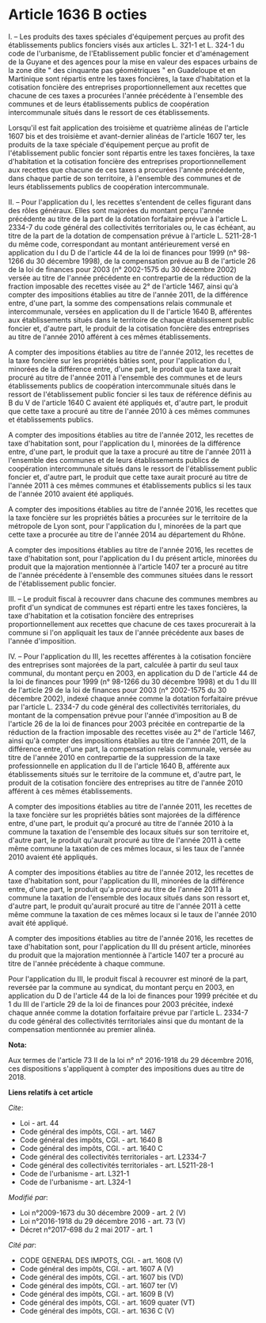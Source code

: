# Article 1636 B octies

I. – Les produits des taxes spéciales d'équipement perçues au profit des établissements publics fonciers visés aux articles
L. 321-1 et L. 324-1 du code de l'urbanisme, de l'Etablissement public foncier et d'aménagement de la Guyane et des agences
pour la mise en valeur des espaces urbains de la zone dite " des cinquante pas géométriques " en Guadeloupe et en Martinique
sont répartis entre les taxes foncières, la taxe d'habitation et la cotisation foncière des entreprises proportionnellement
aux recettes que chacune de ces taxes a procurées l'année précédente à l'ensemble des communes et de leurs établissements
publics de coopération intercommunale situés dans le ressort de ces établissements.

Lorsqu'il est fait application des troisième et quatrième alinéas de l'article 1607 bis et des troisième et avant-dernier
alinéas de l'article 1607 ter, les produits de la taxe spéciale d'équipement perçue au profit de l'établissement public
foncier sont répartis entre les taxes foncières, la taxe d'habitation et la cotisation foncière des entreprises
proportionnellement aux recettes que chacune de ces taxes a procurées l'année précédente, dans chaque partie de son
territoire, à l'ensemble des communes et de leurs établissements publics de coopération intercommunale.

II. – Pour l'application du I, les recettes s'entendent de celles figurant dans des rôles généraux. Elles sont majorées du
montant perçu l'année précédente au titre de la part de la dotation forfaitaire prévue à l'article L. 2334-7 du code général
des collectivités territoriales ou, le cas échéant, au titre de la part de la dotation de compensation prévue à l'article L.
5211-28-1 du même code, correspondant au montant antérieurement versé en application du I du D de l'article 44 de la loi de
finances pour 1999 (n° 98-1266 du 30 décembre 1998), de la compensation prévue au B de l'article 26 de la loi de finances
pour 2003 (n° 2002-1575 du 30 décembre 2002) versée au titre de l'année précédente en contrepartie de la réduction de la
fraction imposable des recettes visée au 2° de l'article 1467, ainsi qu'à compter des impositions établies au titre de
l'année 2011, de la différence entre, d'une part, la somme des compensations relais communale et intercommunale, versées en
application du II de l'article 1640 B, afférentes aux établissements situés dans le territoire de chaque établissement public
foncier et, d'autre part, le produit de la cotisation foncière des entreprises au titre de l'année 2010 afférent à ces mêmes
établissements.

A compter des impositions établies au titre de l'année 2012, les recettes de la taxe foncière sur les propriétés bâties sont,
pour l'application du I, minorées de la différence entre, d'une part, le produit que la taxe aurait procuré au titre de
l'année 2011 à l'ensemble des communes et de leurs établissements publics de coopération intercommunale situés dans le
ressort de l'établissement public foncier si les taux de référence définis au B du V de l'article 1640 C avaient été
appliqués et, d'autre part, le produit que cette taxe a procuré au titre de l'année 2010 à ces mêmes communes et
établissements publics.

A compter des impositions établies au titre de l'année 2012, les recettes de taxe d'habitation sont, pour l'application du I,
minorées de la différence entre, d'une part, le produit que la taxe a procuré au titre de l'année 2011 à l'ensemble des
communes et de leurs établissements publics de coopération intercommunale situés dans le ressort de l'établissement public
foncier et, d'autre part, le produit que cette taxe aurait procuré au titre de l'année 2011 à ces mêmes communes et
établissements publics si les taux de l'année 2010 avaient été appliqués.

A compter des impositions établies au titre de l'année 2016, les recettes que la taxe foncière sur les propriétés bâties a
procurées sur le territoire de la métropole de Lyon sont, pour l'application du I, minorées de la part que cette taxe a
procurée au titre de l'année 2014 au département du Rhône.

A compter des impositions établies au titre de l'année 2016, les recettes de taxe d'habitation sont, pour l'application du I
du présent article, minorées du produit que la majoration mentionnée à l'article 1407 ter a procuré au titre de l'année
précédente à l'ensemble des communes situées dans le ressort de l'établissement public foncier.

III. – Le produit fiscal à recouvrer dans chacune des communes membres au profit d'un syndicat de communes est réparti entre
les taxes foncières, la taxe d'habitation et la cotisation foncière des entreprises proportionnellement aux recettes que
chacune de ces taxes procurerait à la commune si l'on appliquait les taux de l'année précédente aux bases de l'année
d'imposition.

IV. – Pour l'application du III, les recettes afférentes à la cotisation foncière des entreprises sont majorées de la part,
calculée à partir du seul taux communal, du montant perçu en 2003, en application du D de l'article 44 de la loi de finances
pour 1999 (n° 98-1266 du 30 décembre 1998) et du 1 du III de l'article 29 de la loi de finances pour 2003 (n° 2002-1575 du 30
décembre 2002), indexé chaque année comme la dotation forfaitaire prévue par l'article L. 2334-7 du code général des
collectivités territoriales, du montant de la compensation prévue pour l'année d'imposition au B de l'article 26 de la loi de
finances pour 2003 précitée en contrepartie de la réduction de la fraction imposable des recettes visée au 2° de l'article
1467, ainsi qu'à compter des impositions établies au titre de l'année 2011, de la différence entre, d'une part, la
compensation relais communale, versée au titre de l'année 2010 en contrepartie de la suppression de la taxe professionnelle
en application du II de l'article 1640 B, afférente aux établissements situés sur le territoire de la commune et, d'autre
part, le produit de la cotisation foncière des entreprises au titre de l'année 2010 afférent à ces mêmes établissements.

A compter des impositions établies au titre de l'année 2011, les recettes de la taxe foncière sur les propriétés bâties sont
majorées de la différence entre, d'une part, le produit qu'a procuré au titre de l'année 2010 à la commune la taxation de
l'ensemble des locaux situés sur son territoire et, d'autre part, le produit qu'aurait procuré au titre de l'année 2011 à
cette même commune la taxation de ces mêmes locaux, si les taux de l'année 2010 avaient été appliqués.

A compter des impositions établies au titre de l'année 2012, les recettes de taxe d'habitation sont, pour l'application du
III, minorées de la différence entre, d'une part, le produit qu'a procuré au titre de l'année 2011 à la commune la taxation
de l'ensemble des locaux situés dans son ressort et, d'autre part, le produit qu'aurait procuré au titre de l'année 2011 à
cette même commune la taxation de ces mêmes locaux si le taux de l'année 2010 avait été appliqué.

A compter des impositions établies au titre de l'année 2016, les recettes de taxe d'habitation sont, pour l'application du
III du présent article, minorées du produit que la majoration mentionnée à l'article 1407 ter a procuré au titre de l'année
précédente à chaque commune.

Pour l'application du III, le produit fiscal à recouvrer est minoré de la part, reversée par la commune au syndicat, du
montant perçu en 2003, en application du D de l'article 44 de la loi de finances pour 1999 précitée et du 1 du III de
l'article 29 de la loi de finances pour 2003 précitée, indexé chaque année comme la dotation forfaitaire prévue par l'article
L. 2334-7 du code général des collectivités territoriales ainsi que du montant de la compensation mentionnée au premier
alinéa.

**Nota:**

Aux termes de l'article 73 II de la loi n° n° 2016-1918 du 29 décembre 2016, ces dispositions s'appliquent à compter des
impositions dues au titre de 2018.

**Liens relatifs à cet article**

_Cite_:

  - Loi - art. 44
  - Code général des impôts, CGI. - art. 1467
  - Code général des impôts, CGI. - art. 1640 B
  - Code général des impôts, CGI. - art. 1640 C
  - Code général des collectivités territoriales - art. L2334-7
  - Code général des collectivités territoriales - art. L5211-28-1
  - Code de l'urbanisme - art. L321-1
  - Code de l'urbanisme - art. L324-1

_Modifié par_:

  - Loi n°2009-1673 du 30 décembre 2009 - art. 2 (V)
  - Loi n°2016-1918 du 29 décembre 2016 - art. 73 (V)
  - Décret n°2017-698 du 2 mai 2017 - art. 1

_Cité par_:

  - CODE GENERAL DES IMPOTS, CGI. - art. 1608 (V)
  - Code général des impôts, CGI. - art. 1607 A (V)
  - Code général des impôts, CGI. - art. 1607 bis (VD)
  - Code général des impôts, CGI. - art. 1607 ter (V)
  - Code général des impôts, CGI. - art. 1609 B (V)
  - Code général des impôts, CGI. - art. 1609 quater (VT)
  - Code général des impôts, CGI. - art. 1636 C (V)
